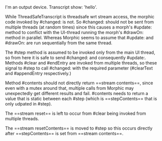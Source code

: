 I'm an output device.    Transcript show: 'hello'.While ThreadSafeTranscript is threadsafe wrt stream access, the morphic code invoked by #changed: is not. So #changed: should not be sent from multiple threads (at random times) since this causes a morph's #update: method to conflict with the UI-thread running the morph's #drawOn: method in parallel. Whereas Morphic seems to assume that #update: and #drawOn: are run sequentially from the same thread.The #step method is assumed to be invoked only from the main UI thread, so from here it is safe to send #changed: and consequently #update:. Methods #clear and #endEntry are invoked from multiple threads, so these signal to #step to call #changed: with the required parameter (#clearText and #appendEntry respectively.)Method #contents should not directly return ==stream contents==, since even with a mutex around that, multiple calls from Morphic may unexpectedly get different results and fail.  #contents needs to return a value that is static between each #step (which is ==stepContents== that is only udpated in #step).The ==stream reset== is left to occur from #clear being invoked from multiple threads. The ==stream resetContents== is moved to #step so this occurs directly after ==stepContents== is set from ==stream contents==.